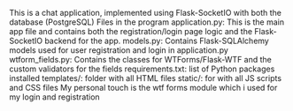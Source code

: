 This is a chat application, implemented using Flask-SocketIO with both the database (PostgreSQL)
Files in the program
application.py: This is the main app file and contains both the registration/login page logic and the Flask-SocketIO backend for the app.
models.py: Contains Flask-SQLAlchemy models used for user registration and login in application.py
wtform_fields.py: Contains the classes for WTForms/Flask-WTF and the custom validators for the fields
requirements.txt: list of Python packages installed
templates/: folder with all HTML files
static/: for with all JS scripts and CSS files
My personal touch is the wtf forms module which i used for my login and registration